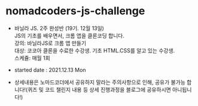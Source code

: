 # nomadcoders-js-challenge

- 바닐라 JS. 2주 완성반 (19기. 12월 13일) <br/>
JS의 기초를 배우면서, 크롬 앱을 클론코딩 합니다. <br/>
강의: 바닐라JS로 크롬 앱 만들기 <br/>
대상: 코코아 클론을 수료한 수강생. 기초 HTML.CSS를 알고 있는 수강생. <br/>
스케쥴: 매월 1회 <br/>

- started date : 2021.12.13 Mon


* 상세내용은 노마드코더에서 공유하지 말라는 주의사항으로 인해, 공유가 불가능 합니다!(퀴즈 및 코드 챌린지 내용 등 상세 진행과정을 블로그에 공유하시면 아니됩니다!)
